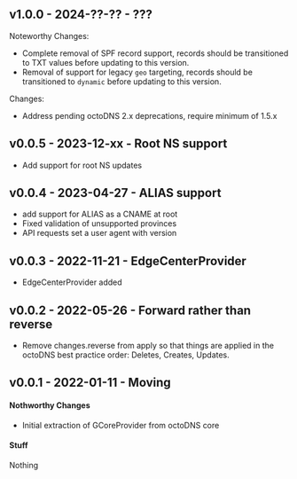 ## v1.0.0 - 2024-??-?? - ???

Noteworthy Changes:

* Complete removal of SPF record support, records should be transitioned to TXT
  values before updating to this version.
* Removal of support for legacy `geo` targeting, records should be transitioned
  to `dynamic` before updating to this version.

Changes:

* Address pending octoDNS 2.x deprecations, require minimum of 1.5.x
## v0.0.5 - 2023-12-xx - Root NS support

* Add support for root NS updates

## v0.0.4 - 2023-04-27 - ALIAS support

* add support for ALIAS as a CNAME at root
* Fixed validation of unsupported provinces
* API requests set a user agent with version

## v0.0.3 - 2022-11-21 - EdgeCenterProvider

* EdgeCenterProvider added

## v0.0.2 - 2022-05-26 - Forward rather than reverse

* Remove changes.reverse from apply so that things are applied in the octoDNS
  best practice order: Deletes, Creates, Updates.

## v0.0.1 - 2022-01-11 - Moving

#### Nothworthy Changes

* Initial extraction of GCoreProvider from octoDNS core

#### Stuff

Nothing
